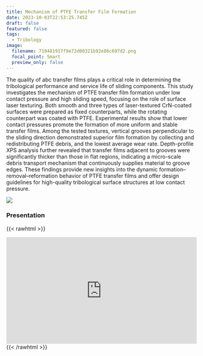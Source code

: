 ```yaml
---
title: Mechanism of PTFE Transfer Film Formation
date: 2023-10-03T22:53:25.745Z
draft: false
featured: false
tags:
  - Tribology
image:
  filename: 719481917f9e72d00321b92e86c697d2.png
  focal_point: Smart
  preview_only: false
---
```

The quality of abc transfer films plays a critical role in determining the tribological performance and service life of sliding components. This study investigates the mechanism of PTFE transfer film formation under low contact pressure and high sliding speed, focusing on the role of surface laser texturing. Both smooth and three types of laser-textured CrN-coated surfaces were prepared as fixed counterparts, while the rotating counterpart was coated with PTFE. Experimental results show that lower contact pressures promote the formation of more uniform and stable transfer films. Among the tested textures, vertical grooves perpendicular to the sliding direction demonstrated superior film formation by collecting and redistributing PTFE debris, and the lowest average wear rate. Depth-profile XPS analysis further revealed that transfer films adjacent to grooves were significantly thicker than those in flat regions, indicating a micro-scale debris transport mechanism that continuously supplies material to groove edges. These findings provide new insights into the dynamic formation–removal–reformation behavior of PTFE transfer films and offer design guidelines for high-quality tribological surface structures at low contact pressure.

![](1.png)
### Presentation

{{< rawhtml >}}
<div style="position:relative;padding-top:56.25%;height:0;overflow:hidden;margin-top:1em;">
  <iframe src="https://docs.google.com/presentation/d/1cAzQIi_3RM1ajT9jLG9BzTF0bQDy8IqnnHJILkGiR_M/embed?start=false&loop=false&delayms=3000"
          style="position:absolute;top:0;left:0;width:100%;height:100%;border:0;"
          allowfullscreen mozallowfullscreen webkitallowfullscreen></iframe>
</div>
{{< /rawhtml >}}
